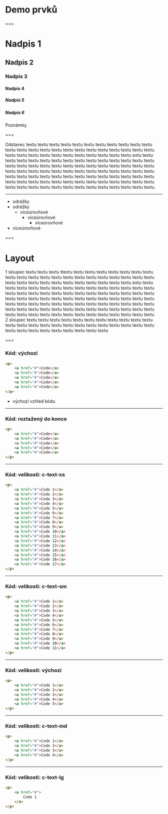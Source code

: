<!-- .slide: data-background="#b82c7f" -->

# Demo prvků

===

# Nadpis 1

## Nadpis 2

### Nadpis 3

#### Nadpis 4

##### Nadpis 5

##### Nadpis 6

>>>
Poznámky

===

Odstavec textu textu textu textu textu textu textu textu textu textu textu textu textu textu textu textu textu textu textu textu textu textu textu textu textu textu textu textu textu textu textu textu textu textu textu extu textu textu textu textu textu textu textu textu textu textu textu textu textu textu textu textu textu textu textu textu textu textu textu textu textu textu textu textu textu textu textu textu textu textu textu textu textu textu textu textu textu textu textu textu textu textu textu textu textu textu textu textu textu textu textu textu textu textu textu textu textu textu textu textu textu textu textu textu textu textu textu textu textu textu textu textu textu textu textu.

----------------

- odrážky
- odrážky
	- víceúrovňové
		- víceúrovňové
			- víceúrovňové
- víceúrovňové

===

# Layout

<div class="c-row">
	<div class="c-col-half">
		1 sloupec textu textu textu ttextu textu textu textu textu textu textu textu textu textu textu textu textu textu textu textu textu textu textu textu textu textu textu textu textu textu textu textu textu textu textu textu extu textu textu textu textu textu textu textu textu textu textu textu textu textu textu textu textu textu textu textu textu textu textu textu textu textu textu textu textu textu textu textu textu textu textu textu textu textu textu textu textu textu textu textu textu textu textu textu textu textu textu textu textu textu textu textu textu textu textu textu textu textu textu textu textu textu textu textu textu textu textu textu textu textu textu textu textu textu textu textu
	</div>
	<div class="c-col-half">
		2 sloupec textu textu textu textu textu textu textu textu textu textu textu textu textu textu textu textu textu textu textu textu textu textu textu textu textu textu textu textu textu textu textu textu textu
	</div>
</div>

===

### Kód: výchozí

```html
<p>
	<a href="#">Code</a>
	<a href="#">Code</a>
	<a href="#">Code</a>
	<a href="#">Code</a>
	<a href="#">Code</a>
</p>
```

>>>
* výchozí vzhled kódu

---

### Kód: roztažený do&nbsp;konce

```html
<p>
	<a href="#">Code</a>
	<a href="#">Code</a>
	<a href="#">Code</a>
	<a href="#">Code</a>
	<a href="#">Code</a>
</p>
```
<!-- .element: class="stretch"  -->

---

### Kód: velikosti: c-text-xs

```html
<p>
	<a href="#">Code 1</a>
	<a href="#">Code 2</a>
	<a href="#">Code 3</a>
	<a href="#">Code 4</a>
	<a href="#">Code 5</a>
	<a href="#">Code 6</a>
	<a href="#">Code 7</a>
	<a href="#">Code 8</a>
	<a href="#">Code 9</a>
	<a href="#">Code 10</a>
	<a href="#">Code 11</a>
	<a href="#">Code 12</a>
	<a href="#">Code 13</a>
	<a href="#">Code 14</a>
	<a href="#">Code 15</a>
	<a href="#">Code 16</a>
	<a href="#">Code 17</a>
</p>
```
<!-- .element: class="c-text-xs stretch" -->

---

### Kód: velikosti: c-text-sm

```html
<p>
	<a href="#">Code 1</a>
	<a href="#">Code 2</a>
	<a href="#">Code 3</a>
	<a href="#">Code 4</a>
	<a href="#">Code 5</a>
	<a href="#">Code 6</a>
	<a href="#">Code 7</a>
	<a href="#">Code 8</a>
	<a href="#">Code 9</a>
	<a href="#">Code 10</a>
	<a href="#">Code 11</a>
</p>
```
<!-- .element: class="c-text-sm stretch" -->

---

### Kód: velikosti: výchozí

```html
<p>
	<a href="#">Code 1</a>
	<a href="#">Code 2</a>
	<a href="#">Code 3</a>
	<a href="#">Code 4</a>
	<a href="#">Code 5</a>
</p>
```
<!-- .element: class="stretch"  -->

---

### Kód: velikosti: c-text-md

```html
<p>
	<a href="#">Code 1</a>
	<a href="#">Code 2</a>
	<a href="#">Code 3</a>
	<a href="#">Code 4</a>
</p>
```
<!-- .element: class="c-text-md stretch" -->

---

### Kód: velikosti: c-text-lg

```html
<p>
	<a href="#">
		Code 1
	</a>
</p>
```
<!-- .element: class="c-text-lg stretch" -->
